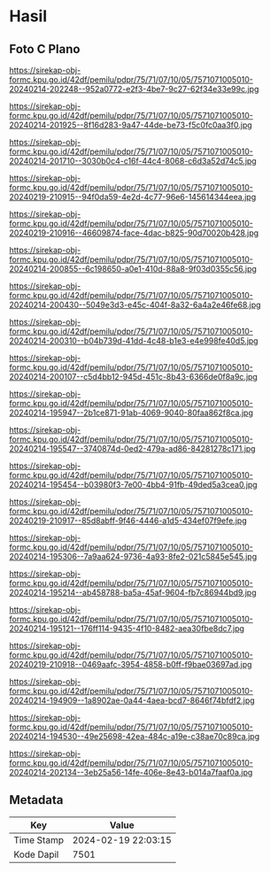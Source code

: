 # Hasil

## Foto C Plano

https://sirekap-obj-formc.kpu.go.id/42df/pemilu/pdpr/75/71/07/10/05/7571071005010-20240214-202248--952a0772-e2f3-4be7-9c27-62f34e33e99c.jpg

https://sirekap-obj-formc.kpu.go.id/42df/pemilu/pdpr/75/71/07/10/05/7571071005010-20240214-201925--8f16d283-9a47-44de-be73-f5c0fc0aa3f0.jpg

https://sirekap-obj-formc.kpu.go.id/42df/pemilu/pdpr/75/71/07/10/05/7571071005010-20240214-201710--3030b0c4-c16f-44c4-8068-c6d3a52d74c5.jpg

https://sirekap-obj-formc.kpu.go.id/42df/pemilu/pdpr/75/71/07/10/05/7571071005010-20240219-210915--94f0da59-4e2d-4c77-96e6-145614344eea.jpg

https://sirekap-obj-formc.kpu.go.id/42df/pemilu/pdpr/75/71/07/10/05/7571071005010-20240219-210916--46609874-face-4dac-b825-90d70020b428.jpg

https://sirekap-obj-formc.kpu.go.id/42df/pemilu/pdpr/75/71/07/10/05/7571071005010-20240214-200855--6c198650-a0e1-410d-88a8-9f03d0355c56.jpg

https://sirekap-obj-formc.kpu.go.id/42df/pemilu/pdpr/75/71/07/10/05/7571071005010-20240214-200430--5049e3d3-e45c-404f-8a32-6a4a2e46fe68.jpg

https://sirekap-obj-formc.kpu.go.id/42df/pemilu/pdpr/75/71/07/10/05/7571071005010-20240214-200310--b04b739d-41dd-4c48-b1e3-e4e998fe40d5.jpg

https://sirekap-obj-formc.kpu.go.id/42df/pemilu/pdpr/75/71/07/10/05/7571071005010-20240214-200107--c5d4bb12-945d-451c-8b43-6366de0f8a9c.jpg

https://sirekap-obj-formc.kpu.go.id/42df/pemilu/pdpr/75/71/07/10/05/7571071005010-20240214-195947--2b1ce871-91ab-4069-9040-80faa862f8ca.jpg

https://sirekap-obj-formc.kpu.go.id/42df/pemilu/pdpr/75/71/07/10/05/7571071005010-20240214-195547--3740874d-0ed2-479a-ad86-84281278c171.jpg

https://sirekap-obj-formc.kpu.go.id/42df/pemilu/pdpr/75/71/07/10/05/7571071005010-20240214-195454--b03980f3-7e00-4bb4-91fb-49ded5a3cea0.jpg

https://sirekap-obj-formc.kpu.go.id/42df/pemilu/pdpr/75/71/07/10/05/7571071005010-20240219-210917--85d8abff-9f46-4446-a1d5-434ef07f9efe.jpg

https://sirekap-obj-formc.kpu.go.id/42df/pemilu/pdpr/75/71/07/10/05/7571071005010-20240214-195306--7a9aa624-9736-4a93-8fe2-021c5845e545.jpg

https://sirekap-obj-formc.kpu.go.id/42df/pemilu/pdpr/75/71/07/10/05/7571071005010-20240214-195214--ab458788-ba5a-45af-9604-fb7c86944bd9.jpg

https://sirekap-obj-formc.kpu.go.id/42df/pemilu/pdpr/75/71/07/10/05/7571071005010-20240214-195121--176ff114-9435-4f10-8482-aea30fbe8dc7.jpg

https://sirekap-obj-formc.kpu.go.id/42df/pemilu/pdpr/75/71/07/10/05/7571071005010-20240219-210918--0469aafc-3954-4858-b0ff-f9bae03697ad.jpg

https://sirekap-obj-formc.kpu.go.id/42df/pemilu/pdpr/75/71/07/10/05/7571071005010-20240214-194909--1a8902ae-0a44-4aea-bcd7-8646f74bfdf2.jpg

https://sirekap-obj-formc.kpu.go.id/42df/pemilu/pdpr/75/71/07/10/05/7571071005010-20240214-194530--49e25698-42ea-484c-a19e-c38ae70c89ca.jpg

https://sirekap-obj-formc.kpu.go.id/42df/pemilu/pdpr/75/71/07/10/05/7571071005010-20240214-202134--3eb25a56-14fe-406e-8e43-b014a7faaf0a.jpg


## Metadata

| Key        | Value               |
| ---------- | ------------------- |
| Time Stamp | 2024-02-19 22:03:15 |
| Kode Dapil | 7501                |



